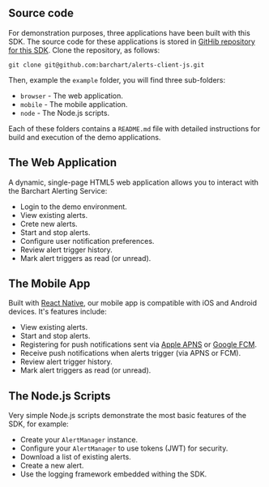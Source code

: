 ## Source code

For demonstration purposes, three applications have been built with this SDK. The source code for these applications is stored in [GitHib repository for this SDK](https://github.com/barchart/alerts-client-js). Clone the repository, as follows:

```shell
git clone git@github.com:barchart/alerts-client-js.git
```

Then, example the ```example``` folder, you will find three sub-folders:

* ```browser``` - The web application.
* ```mobile``` - The mobile application.
* ```node``` - The Node.js scripts.

Each of these folders contains a ```README.md``` file with detailed instructions for build and execution of the demo applications.

## The Web Application

A dynamic, single-page HTML5 web application allows you to interact with the Barchart Alerting Service:

* Login to the demo environment.
* View existing alerts.
* Crete new alerts.
* Start and stop alerts.
* Configure user notification preferences.
* Review alert trigger history.
* Mark alert triggers as read (or unread).

## The Mobile App

Built with [React Native](https://reactnative.dev/), our mobile app is compatible with iOS and Android devices. It's features include:

* View existing alerts.
* Start and stop alerts.
* Registering for push notifications sent via [Apple APNS](https://en.wikipedia.org/wiki/Apple_Push_Notification_service) or [Google FCM](https://firebase.google.com/docs/cloud-messaging).
* Receive push notifications when alerts trigger (via APNS or FCM).
* Review alert trigger history.
* Mark alert triggers as read (or unread).

## The Node.js Scripts

Very simple Node.js scripts demonstrate the most basic features of the SDK, for example:

* Create your ```AlertManager``` instance.
* Configure your ```AlertManager``` to use tokens (JWT) for security.
* Download a list of existing alerts.
* Create a new alert.
* Use the logging framework embedded withing the SDK.


